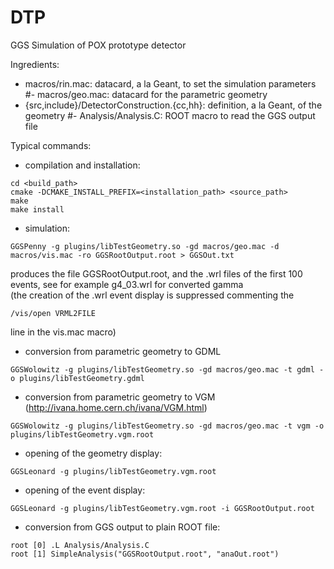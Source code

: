 # DTP

GGS Simulation of POX prototype detector

Ingredients:

- macros/rin.mac: datacard, a la Geant, to set the simulation parameters 
#- macros/geo.mac: datacard for the parametric geometry
- {src,include}/DetectorConstruction.{cc,hh}: definition, a la Geant, of the geometry 
#- Analysis/Analysis.C: ROOT macro to read the GGS output file

Typical commands:

- compilation and installation:

```
cd <build_path>
cmake -DCMAKE_INSTALL_PREFIX=<installation_path> <source_path>
make
make install
```

- simulation:

```
GGSPenny -g plugins/libTestGeometry.so -gd macros/geo.mac -d macros/vis.mac -ro GGSRootOutput.root > GGSOut.txt
```
  
produces the file GGSRootOutput.root, and the .wrl files of the first 100 events, see for example g4_03.wrl for converted gamma  
(the creation of the .wrl event display is suppressed commenting the
```
/vis/open VRML2FILE
```
line in the vis.mac macro)

- conversion from parametric geometry to GDML
```
GGSWolowitz -g plugins/libTestGeometry.so -gd macros/geo.mac -t gdml -o plugins/libTestGeometry.gdml
```

- conversion from parametric geometry to VGM (http://ivana.home.cern.ch/ivana/VGM.html)
```
GGSWolowitz -g plugins/libTestGeometry.so -gd macros/geo.mac -t vgm -o plugins/libTestGeometry.vgm.root
```

- opening of the geometry display:
```
GGSLeonard -g plugins/libTestGeometry.vgm.root
```

- opening of the event display:
```
GGSLeonard -g plugins/libTestGeometry.vgm.root -i GGSRootOutput.root
```

- conversion from GGS output to plain ROOT file:
```
root [0] .L Analysis/Analysis.C 
root [1] SimpleAnalysis("GGSRootOutput.root", "anaOut.root")
```

